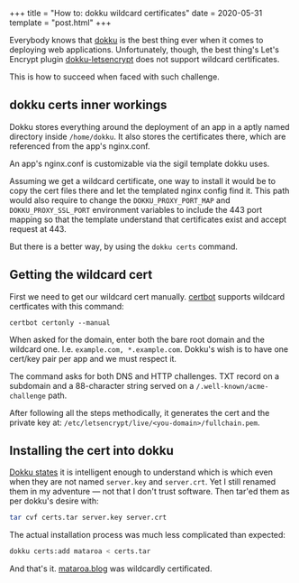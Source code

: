 +++
title = "How to: dokku wildcard certificates"
date = 2020-05-31
template = "post.html"
+++

Everybody knows that [dokku](https://github.com/dokku/dokku) is the best thing ever
when it comes to deploying web applications. Unfortunately, though, the best thing's
Let's Encrypt plugin [dokku-letsencrypt](https://github.com/dokku/dokku-letsencrypt)
does not support wildcard certificates.

This is how to succeed when faced with such challenge.

## dokku certs inner workings

Dokku stores everything around the deployment of an app in a aptly named directory
inside `/home/dokku`. It also stores the certificates there, which are referenced
from the app's nginx.conf.

An app's nginx.conf is customizable via the sigil template dokku uses.

Assuming we get a wildcard certificate, one way to install it would be to copy the cert
files there and let the templated nginx config find it. This path would also require to
change the `DOKKU_PROXY_PORT_MAP` and `DOKKU_PROXY_SSL_PORT` environment variables to
include the 443 port mapping so that the template understand that certificates exist
and accept request at 443.

But there is a better way, by using the `dokku certs` command.

## Getting the wildcard cert

First we need to get our wildcard cert manually. [certbot](https://certbot.eff.org/) supports wildcard
certficates with this command:

```
certbot certonly --manual
```

When asked for the domain, enter both the bare root domain and the wildcard one.
I.e. `example.com, *.example.com`. Dokku's wish is to have one cert/key pair per app
and we must respect it.

The command asks for both DNS and HTTP challenges. TXT record on a subdomain and a
88-character string served on a `/.well-known/acme-challenge` path.

After following all the steps methodically, it generates the cert and the private
key at: `/etc/letsencrypt/live/<you-domain>/fullchain.pem`.

## Installing the cert into dokku

[Dokku states](http://dokku.viewdocs.io/dokku~v0.20.4/configuration/ssl/#certificate-setting)
it is intelligent enough to understand which is which even when they are not named
`server.key` and `server.crt`. Yet I still renamed them in my adventure — not that I don't
trust software. Then tar'ed them as per dokku's desire with:

```sh
tar cvf certs.tar server.key server.crt
```

The actual installation process was much less complicated than expected:

```sh
dokku certs:add mataroa < certs.tar
```

And that's it. [mataroa.blog](https://mataroa.blog/) was wildcardly certificated.
